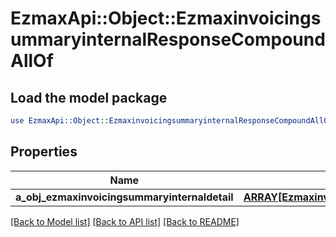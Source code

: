 # EzmaxApi::Object::EzmaxinvoicingsummaryinternalResponseCompoundAllOf

## Load the model package
```perl
use EzmaxApi::Object::EzmaxinvoicingsummaryinternalResponseCompoundAllOf;
```

## Properties
Name | Type | Description | Notes
------------ | ------------- | ------------- | -------------
**a_obj_ezmaxinvoicingsummaryinternaldetail** | [**ARRAY[EzmaxinvoicingsummaryinternaldetailResponseCompound]**](EzmaxinvoicingsummaryinternaldetailResponseCompound.md) |  | 

[[Back to Model list]](../README.md#documentation-for-models) [[Back to API list]](../README.md#documentation-for-api-endpoints) [[Back to README]](../README.md)


